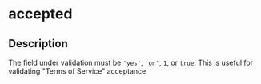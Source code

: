 # accepted

## Description

The field under validation must be `'yes'`, `'on'`, `1`, or `true`. This is useful for validating "Terms of Service" acceptance.
